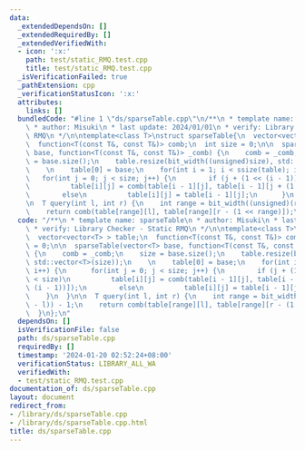 ```yaml
---
data:
  _extendedDependsOn: []
  _extendedRequiredBy: []
  _extendedVerifiedWith:
  - icon: ':x:'
    path: test/static_RMQ.test.cpp
    title: test/static_RMQ.test.cpp
  _isVerificationFailed: true
  _pathExtension: cpp
  _verificationStatusIcon: ':x:'
  attributes:
    links: []
  bundledCode: "#line 1 \"ds/sparseTable.cpp\"\n/**\n * template name: sparseTable\n\
    \ * author: Misuki\n * last update: 2024/01/01\n * verify: Library Checker - Static\
    \ RMQ\n */\n\ntemplate<class T>\nstruct sparseTable{\n  vector<vector<T> > table;\n\
    \  function<T(const T&, const T&)> comb;\n  int size = 0;\n\n  sparseTable(vector<T>\
    \ base, function<T(const T&, const T&)> _comb) {\n    comb = _comb;\n    size\
    \ = base.size();\n    table.resize(bit_width((unsigned)size), std::vector<T>(size));\n\
    \    \n    table[0] = base;\n    for(int i = 1; i < ssize(table); i++) {\n   \
    \   for(int j = 0; j < size; j++) {\n        if (j + (1 << (i - 1)) < size)\n\
    \          table[i][j] = comb(table[i - 1][j], table[i - 1][j + (1 << (i - 1))]);\n\
    \        else\n          table[i][j] = table[i - 1][j];\n      }\n    }\n  }\n\
    \n  T query(int l, int r) {\n    int range = bit_width((unsigned)(r - l)) - 1;\n\
    \    return comb(table[range][l], table[range][r - (1 << range)]);\n  }\n};\n"
  code: "/**\n * template name: sparseTable\n * author: Misuki\n * last update: 2024/01/01\n\
    \ * verify: Library Checker - Static RMQ\n */\n\ntemplate<class T>\nstruct sparseTable{\n\
    \  vector<vector<T> > table;\n  function<T(const T&, const T&)> comb;\n  int size\
    \ = 0;\n\n  sparseTable(vector<T> base, function<T(const T&, const T&)> _comb)\
    \ {\n    comb = _comb;\n    size = base.size();\n    table.resize(bit_width((unsigned)size),\
    \ std::vector<T>(size));\n    \n    table[0] = base;\n    for(int i = 1; i < ssize(table);\
    \ i++) {\n      for(int j = 0; j < size; j++) {\n        if (j + (1 << (i - 1))\
    \ < size)\n          table[i][j] = comb(table[i - 1][j], table[i - 1][j + (1 <<\
    \ (i - 1))]);\n        else\n          table[i][j] = table[i - 1][j];\n      }\n\
    \    }\n  }\n\n  T query(int l, int r) {\n    int range = bit_width((unsigned)(r\
    \ - l)) - 1;\n    return comb(table[range][l], table[range][r - (1 << range)]);\n\
    \  }\n};\n"
  dependsOn: []
  isVerificationFile: false
  path: ds/sparseTable.cpp
  requiredBy: []
  timestamp: '2024-01-20 02:52:24+08:00'
  verificationStatus: LIBRARY_ALL_WA
  verifiedWith:
  - test/static_RMQ.test.cpp
documentation_of: ds/sparseTable.cpp
layout: document
redirect_from:
- /library/ds/sparseTable.cpp
- /library/ds/sparseTable.cpp.html
title: ds/sparseTable.cpp
---
```

